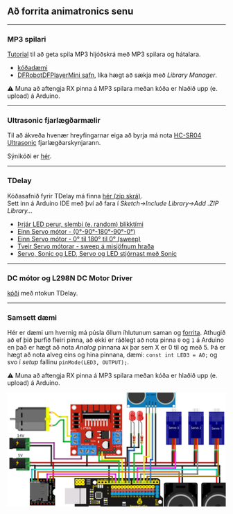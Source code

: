 ## Að forrita animatronics senu 

---

### MP3 spilari
 
[Tutorial](https://wiki.dfrobot.com/DFPlayer_Mini_SKU_DFR0299) til að geta spila MP3 hljóðskrá með MP3 spilara og hátalara.
- [kóðadæmi](../Kodi/DFPlayer_Demo2.ino)
- [DFRobotDFPlayerMini safn](https://github.com/DFRobot/DFRobotDFPlayerMini/archive/1.0.3.zip), líka hægt að sækja með _Library Manager_.

:warning: Muna að aftengja RX pinna á MP3 spilara meðan kóða er hlaðið upp (e. upload) á Arduino.

---

### Ultrasonic fjarlægðarmælir

Til að ákveða hvenær hreyfingarnar eiga að byrja má nota [HC-SR04 Ultrasonic](https://lastminuteengineers.com/arduino-sr04-ultrasonic-sensor-tutorial/) fjarlægðarskynjarann.

Sýnikóði er [hér](../Kodi/ultrasonic.ino).

---

### TDelay 

Kóðasafnið fyrir TDelay má finna [hér (zip skrá)](https://github.com/VESM1VS/AFANGI/raw/main/Kodi/tdelay.zip). <br>
Sett inn á Arduino IDE með því að fara í *Sketch->Include Library->Add .ZIP Library...*

- [Þrjár LED perur, slembi (e. random) blikktími](https://wokwi.com/projects/349252429929251411)
- [Einn Servo mótor - (0°-90°-180°-90°-0°)](https://wokwi.com/projects/349789993741320787)
- [Einn Servo mótor - 0° til 180° til 0° (sweep)](https://wokwi.com/projects/349792066153218642)
- [Tveir Servo mótorar - sweep á misjöfnum hraða](https://wokwi.com/projects/349794862688633427)
- [Servo, Sonic og LED, Servo og LED stjórnast með Sonic](https://wokwi.com/projects/349337061426201170)

---

### DC mótor og L298N DC Motor Driver

[kóði](../Kodi/einn_dc_l298n.ino) með ntokun TDelay.

---

### Samsett dæmi

Hér er dæmi um hvernig má púsla öllum íhlutunum saman og [forrita](../Kodi/samsett_daemi.ino). Athugið að ef þið þurfið fleiri pinna, að ekki er ráðlegt að nota pinna `0` og `1` á Arduino en það er hægt að nota *Analog* pinnana `AX` þar sem X er 0 til og með 5. Þá er hægt að nota alveg eins og hina pinnana, dæmi: `const int LED3 = A0;` og svo í *setup* fallinu `pinMode(LED3, OUTPUT);`.

:warning: Muna að aftengja RX pinna á MP3 spilara meðan kóða er hlaðið upp (e. upload) á Arduino. 

![Samsett dæmi](./Lokaverkefni_demoverkefni.png)


